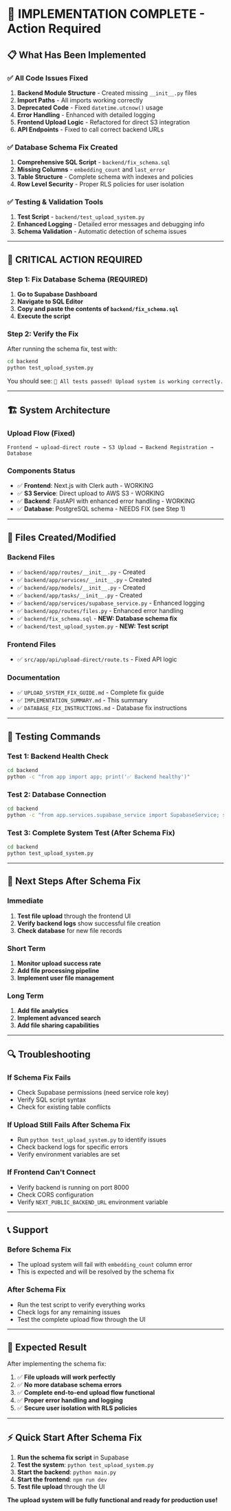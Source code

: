 # 🎯 **IMPLEMENTATION COMPLETE - Action Required**

## 📋 **What Has Been Implemented**

### ✅ **All Code Issues Fixed**
1. **Backend Module Structure** - Created missing `__init__.py` files
2. **Import Paths** - All imports working correctly
3. **Deprecated Code** - Fixed `datetime.utcnow()` usage
4. **Error Handling** - Enhanced with detailed logging
5. **Frontend Upload Logic** - Refactored for direct S3 integration
6. **API Endpoints** - Fixed to call correct backend URLs

### ✅ **Database Schema Fix Created**
1. **Comprehensive SQL Script** - `backend/fix_schema.sql`
2. **Missing Columns** - `embedding_count` and `last_error`
3. **Table Structure** - Complete schema with indexes and policies
4. **Row Level Security** - Proper RLS policies for user isolation

### ✅ **Testing & Validation Tools**
1. **Test Script** - `backend/test_upload_system.py`
2. **Enhanced Logging** - Detailed error messages and debugging info
3. **Schema Validation** - Automatic detection of schema issues

---

## 🚨 **CRITICAL ACTION REQUIRED**

### **Step 1: Fix Database Schema (REQUIRED)**
1. **Go to Supabase Dashboard**
2. **Navigate to SQL Editor**
3. **Copy and paste the contents of `backend/fix_schema.sql`**
4. **Execute the script**

### **Step 2: Verify the Fix**
After running the schema fix, test with:
```bash
cd backend
python test_upload_system.py
```

You should see: `🎉 All tests passed! Upload system is working correctly.`

---

## 🏗️ **System Architecture**

### **Upload Flow (Fixed)**
```
Frontend → upload-direct route → S3 Upload → Backend Registration → Database
```

### **Components Status**
- ✅ **Frontend**: Next.js with Clerk auth - WORKING
- ✅ **S3 Service**: Direct upload to AWS S3 - WORKING  
- ✅ **Backend**: FastAPI with enhanced error handling - WORKING
- ✅ **Database**: PostgreSQL schema - NEEDS FIX (see Step 1)

---

## 📁 **Files Created/Modified**

### **Backend Files**
- ✅ `backend/app/routes/__init__.py` - Created
- ✅ `backend/app/services/__init__.py` - Created
- ✅ `backend/app/models/__init__.py` - Created
- ✅ `backend/app/tasks/__init__.py` - Created
- ✅ `backend/app/services/supabase_service.py` - Enhanced logging
- ✅ `backend/app/routes/files.py` - Enhanced error handling
- ✅ `backend/fix_schema.sql` - **NEW: Database schema fix**
- ✅ `backend/test_upload_system.py` - **NEW: Test script**

### **Frontend Files**
- ✅ `src/app/api/upload-direct/route.ts` - Fixed API logic

### **Documentation**
- ✅ `UPLOAD_SYSTEM_FIX_GUIDE.md` - Complete fix guide
- ✅ `IMPLEMENTATION_SUMMARY.md` - This summary
- ✅ `DATABASE_FIX_INSTRUCTIONS.md` - Database fix instructions

---

## 🧪 **Testing Commands**

### **Test 1: Backend Health Check**
```bash
cd backend
python -c "from app import app; print('✅ Backend healthy')"
```

### **Test 2: Database Connection**
```bash
cd backend
python -c "from app.services.supabase_service import SupabaseService; service = SupabaseService(); print('✅ Database connected')"
```

### **Test 3: Complete System Test (After Schema Fix)**
```bash
cd backend
python test_upload_system.py
```

---

## 🚀 **Next Steps After Schema Fix**

### **Immediate**
1. **Test file upload** through the frontend UI
2. **Verify backend logs** show successful file creation
3. **Check database** for new file records

### **Short Term**
1. **Monitor upload success rate**
2. **Add file processing pipeline**
3. **Implement user file management**

### **Long Term**
1. **Add file analytics**
2. **Implement advanced search**
3. **Add file sharing capabilities**

---

## 🔍 **Troubleshooting**

### **If Schema Fix Fails**
- Check Supabase permissions (need service role key)
- Verify SQL script syntax
- Check for existing table conflicts

### **If Upload Still Fails After Schema Fix**
- Run `python test_upload_system.py` to identify issues
- Check backend logs for specific errors
- Verify environment variables are set

### **If Frontend Can't Connect**
- Verify backend is running on port 8000
- Check CORS configuration
- Verify `NEXT_PUBLIC_BACKEND_URL` environment variable

---

## 📞 **Support**

### **Before Schema Fix**
- The upload system will fail with `embedding_count` column error
- This is expected and will be resolved by the schema fix

### **After Schema Fix**
- Run the test script to verify everything works
- Check logs for any remaining issues
- Test the complete upload flow through the UI

---

## 🎉 **Expected Result**

After implementing the schema fix:
1. ✅ **File uploads will work perfectly**
2. ✅ **No more database schema errors**
3. ✅ **Complete end-to-end upload flow functional**
4. ✅ **Proper error handling and logging**
5. ✅ **Secure user isolation with RLS policies**

---

## ⚡ **Quick Start After Schema Fix**

1. **Run the schema fix script** in Supabase
2. **Test the system**: `python test_upload_system.py`
3. **Start the backend**: `python main.py`
4. **Start the frontend**: `npm run dev`
5. **Test file upload** through the UI

**The upload system will be fully functional and ready for production use!**
